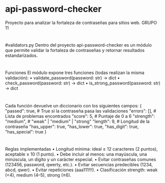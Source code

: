 # api-password-checker
Proyecto para analizar la fortaleza de contraseñas para sitios web. GRUPO 11
#
#validators.py 
Dentro del proyecto api-password-checker es un módulo que permite validar la fortaleza de contraseñas y retornar resultados estandarizados. 
#
Funciones
El módulo expone tres funciones (todas realizan la misma validación): 
• validate_password(password: str) -> dict 
• check_password(password: str) -> dict 
• is_strong_password(password: str) -> dict
#
Cada función devuelve un diccionario con los siguientes campos: { "passed": true, # True si la contraseña pasa las validaciones "errors": [], # Lista de problemas encontrados "score": 5, # Puntaje de 0 a 6 "strength": "medium", # "weak" | "medium" | "strong" "length": 9, # Longitud de la contraseña "has_upper": true, "has_lower": true, "has_digit": true, "has_special": true }
#
Reglas implementadas 
• Longitud mínima: ideal ≥ 12 caracteres (2 puntos), aceptable ≥ 10 (1 punto). 
• Debe incluir al menos: una mayúscula, una minúscula, un dígito y un carácter especial. 
• Evitar contraseñas comunes (123456, password, qwerty, etc.). 
• Evitar secuencias predecibles (1234, abcd, qwer). 
• Evitar repeticiones (aaa111!!!). 
• Clasificación strength: weak (<4), medium (4–5), strong (≥6).